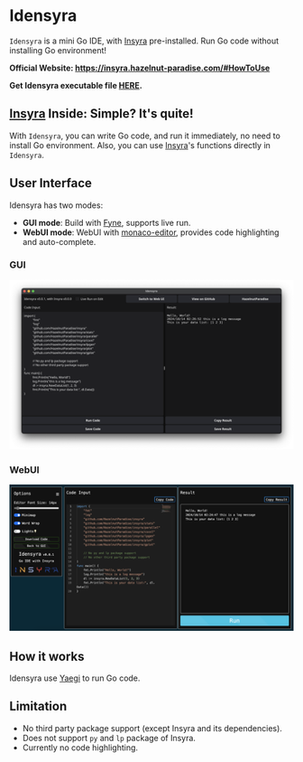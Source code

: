# Idensyra

`Idensyra` is a mini Go IDE, with [Insyra](https://github.com/HazelnutParadise/insyra) pre-installed. Run Go code without installing Go environment!

**Official Website: https://insyra.hazelnut-paradise.com/#HowToUse**

**Get Idensyra executable file [HERE](https://github.com/HazelnutParadise/idensyra/releases).**

## [Insyra](https://github.com/HazelnutParadise/insyra) Inside: Simple? It's quite!

With `Idensyra`, you can write Go code, and run it immediately, no need to install Go environment. Also, you can use [Insyra](https://github.com/HazelnutParadise/insyra)'s functions directly in `Idensyra`.

## User Interface

Idensyra has two modes:

- **GUI mode**: Build with [Fyne](https://github.com/fyne-io/fyne), supports live run.
- **WebUI mode**: WebUI with [monaco-editor](https://github.com/microsoft/monaco-editor), provides code highlighting and auto-complete.

### GUI

![GUI example](./gui_example.png)

### WebUI

![WebUI example](./webui_example.png)

## How it works

Idensyra use [Yaegi](https://github.com/traefik/yaegi) to run Go code.

## Limitation

- No third party package support (except Insyra and its dependencies).
- Does not support `py` and `lp` package of Insyra.
- Currently no code highlighting.
